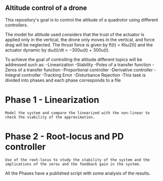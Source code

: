 ## Altitude control of a drone
This repository's goal is to control the altitude of a quadrotor using different controllers. 

The model for altitude used considers that the trust of the actuator is applied only in the vertical, the drone only moves in the vertical, and force drag will be neglected. The thrust force is given by ft(t) = Ktω2(t) and the actuator dynamic by dω(t)/dt = −300ω(t) + 300u(t).

 To achieve the goal of controlling the altitude different topics will be addressed such as: 
-Linearization
-Stability
-Poles of a transfer function
-Zeros of a transfer function
-Proportional controller
-Derivative controller
-Integral controller
-Tracking Error 
-Disturbance Rejection
-This task is divided into phases and each phase corresponds to a file

# Phase 1 - Linearization
	Model the system and compare the linearized with the non-linear to check the viability of the approximation. 

# Phase 2 - Root-locus and PD controller
 	Use of the root-locus to study the stability of the system and the implications of the zeros and the feedback gain in the system.

All the Phases have a published script with some analysis of the results.

	
